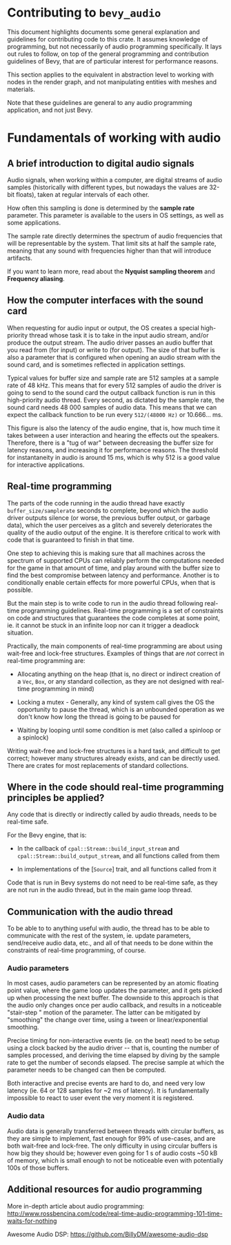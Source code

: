 # Contributing to `bevy_audio`

This document highlights documents some general explanation and guidelines for
contributing code to this crate. It assumes knowledge of programming, but not
necessarily of audio programming specifically. It lays out rules to follow, on
top of the general programming and contribution guidelines of Bevy, that are of
particular interest for performance reasons.

This section applies to the equivalent in abstraction level to working with
nodes in the render graph, and not manipulating entities with meshes and
materials.

Note that these guidelines are general to any audio programming application, and
not just Bevy.

# Fundamentals of working with audio

## A brief introduction to digital audio signals

Audio signals, when working within a computer, are digital streams of audio
samples (historically with different types, but nowadays the values are 32-bit
floats), taken at regular intervals of each other.

How often this sampling is done is determined by the **sample rate** parameter.
This parameter is available to the users in OS settings, as well as some
applications.

The sample rate directly determines the spectrum of audio frequencies that will
be representable by the system. That limit sits at half the sample rate, meaning
that any sound with frequencies higher than that will introduce artifacts.

If you want to learn more, read about the **Nyquist sampling theorem** and
**Frequency aliasing**.

## How the computer interfaces with the sound card

When requesting for audio input or output, the OS creates a special
high-priority thread whose task it is to take in the input audio stream, and/or
produce the output stream. The audio driver passes an audio buffer that you read
from (for input) or write to (for output). The size of that buffer is also a
parameter that is configured when opening an audio stream with the sound card,
and is sometimes reflected in application settings.

Typical values for buffer size and sample rate are 512 samples at a sample rate
of 48 kHz. This means that for every 512 samples of audio the driver is going to
send to the sound card the output callback function is run in this high-priority
audio thread.  Every second, as dictated by the sample rate, the sound card
needs 48 000 samples of audio data. This means that we can expect the callback
function to be run every `512/(48000 Hz)` or 10.666... ms.

This figure is also the latency of the audio engine, that is, how much time it
takes between a user interaction and hearing the effects out the speakers.
Therefore, there is a "tug of war" between decreasing the buffer size for
latency reasons, and increasing it for performance reasons.  The threshold for
instantaneity in audio is around 15 ms, which is why 512 is a good value for
interactive applications.

## Real-time programming

The parts of the code running in the audio thread have exactly
`buffer_size/samplerate` seconds to complete, beyond which the audio driver
outputs silence (or worse, the previous buffer output, or garbage data), which
the user perceives as a glitch and severely deteriorates the quality of the
audio output of the engine. It is therefore critical to work with code that is
guaranteed to finish in that time.

One step to achieving this is making sure that all machines across the spectrum
of supported CPUs can reliably perform the computations needed for the game in
that amount of time, and play around with the buffer size to find the best
compromise between latency and performance. Another is to conditionally enable
certain effects for more powerful CPUs, when that is possible.

But the main step is to write code to run in the audio thread following
real-time programming guidelines.  Real-time programming is a set of constraints
on code and structures that guarantees the code completes at some point, ie. it
cannot be stuck in an infinite loop nor can it trigger a deadlock situation.

Practically, the main components of real-time programming are about using
wait-free and lock-free structures. Examples of things that are *not* correct in
real-time programming are:

- Allocating anything on the heap (that is, no direct or indirect creation of a
`Vec`, `Box`, or any standard collection, as they are not designed with
real-time programming in mind)

- Locking a mutex - Generally, any kind of system call gives the OS the
opportunity to pause the thread, which is an unbounded operation as we don't
know how long the thread is going to be paused for

- Waiting by looping until some condition is met (also called a spinloop or a
spinlock)

Writing wait-free and lock-free structures is a hard task, and difficult to get
correct; however many structures already exists, and can be directly used. There
are crates for most replacements of standard collections.

## Where in the code should real-time programming principles be applied?

Any code that is directly or indirectly called by audio threads, needs to be
real-time safe.

For the Bevy engine, that is:

- In the callback of `cpal::Stream::build_input_stream` and
`cpal::Stream::build_output_stream`, and all functions called from them

- In implementations of the [`Source`] trait, and all functions called from it

Code that is run in Bevy systems do not need to be real-time safe, as they are
not run in the audio thread, but in the main game loop thread.

## Communication with the audio thread

To be able to to anything useful with audio, the thread has to be able to
communicate with the rest of the system, ie. update parameters, send/receive
audio data, etc., and all of that needs to be done within the constraints of
real-time programming, of course.

### Audio parameters

In most cases, audio parameters can be represented by an atomic floating point
value, where the game loop updates the parameter, and it gets picked up when
processing the next buffer. The downside to this approach is that the audio only
changes once per audio callback, and results in a noticeable "stair-step "
motion of the parameter. The latter can be mitigated by "smoothing" the change
over time, using a tween or linear/exponential smoothing.

Precise timing for non-interactive events (ie. on the beat) need to be setup
using a clock backed by the audio driver -- that is, counting the number of
samples processed, and deriving the time elapsed by diving by the sample rate to
get the number of seconds elapsed. The precise sample at which the parameter
needs to be changed can then be computed.

Both interactive and precise events are hard to do, and need very low latency
(ie. 64 or 128 samples for ~2 ms of latency). It is fundamentally impossible to
react to user event the very moment it is registered.

### Audio data

Audio data is generally transferred between threads with circular buffers, as
they are simple to implement, fast enough for 99% of use-cases, and are both
wait-free and lock-free. The only difficulty in using circular buffers is how
big they should be; however even going for 1 s of audio costs ~50 kB of memory,
which is small enough to not be noticeable even with potentially 100s of those
buffers.

## Additional resources for audio programming

More in-depth article about audio programming:
<http://www.rossbencina.com/code/real-time-audio-programming-101-time-waits-for-nothing>

Awesome Audio DSP: <https://github.com/BillyDM/awesome-audio-dsp>